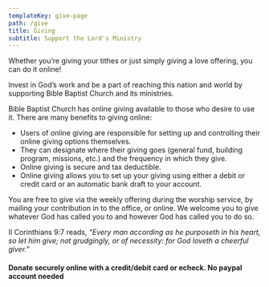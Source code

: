 ```yaml
---
templateKey: give-page
path: /give
title: Giving
subtitle: Support the Lord's Ministry
---
```


Whether you’re giving your tithes or just simply giving a love offering, you can do it online!

Invest in God’s work and be a part of reaching this nation and world by supporting Bible Baptist Church and its ministries.

Bible Baptist Church has online giving available to those who desire to use it. There are many benefits to giving online:

- Users of online giving are responsible for setting up and controlling their online giving options themselves.
- They can designate where their giving goes (general fund, building program, missions, etc.) and the frequency in which they give.
- Online giving is secure and tax deductible.
- Online giving allows you to set up your giving using either a debit or credit card or an automatic bank draft to your account.

You are free to give via the weekly offering during the worship service, by mailing your contribution in to the office, or online. We welcome you to give whatever God has called you to and however God has called you to do so.

II Corinthians 9:7 reads, _“Every man according as he purposeth in his heart, so let him give; not grudgingly, or of necessity: for God loveth a cheerful giver.”_

#### Donate securely online with a credit/debit card or echeck. No paypal account needed
